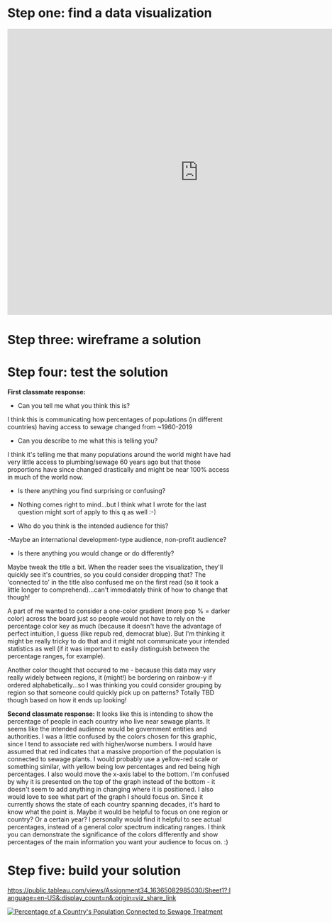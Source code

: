 # Step one: find a data visualization
<iframe src="https://data.oecd.org/chart/6w7I" width="860" height="645" style="border: 0" mozallowfullscreen="true" webkitallowfullscreen="true" allowfullscreen="true"><a href="https://data.oecd.org/chart/6w7I" target="_blank">OECD Chart: Wastewater treatment, Total, Percentage, Annual, 1960 – 2019</a></iframe>

# Step three: wireframe a solution
<div class="flourish-embed flourish-heatmap" data-src="visualisation/7780398"><script src="https://public.flourish.studio/resources/embed.js"></script></div>

# Step four: test the solution
**First classmate response:**
- Can you tell me what you think this is?

I think this is communicating how percentages of populations (in different countries) having access to sewage changed from ~1960-2019

- Can you describe to me what this is telling you?

I think it's telling me that many populations around the world might have had very little access to plumbing/sewage 60 years ago but that those proportions have since changed drastically and might be near 100% access in much of the world now.

- Is there anything you find surprising or confusing?

- Nothing comes right to mind...but I think what I wrote for the last question might sort of apply to this q as well :-)

- Who do you think is the intended audience for this?

-Maybe an international development-type audience, non-profit audience?

- Is there anything you would change or do differently?

Maybe tweak the title a bit. When the reader sees the visualization, they'll quickly see it's countries, so you could consider dropping that? The 'connected to' in the title also confused me on the first read (so it took a little longer to comprehend)...can't immediately think of how to change that though!

A part of me wanted to consider a one-color gradient (more pop % = darker color) across the board just so people would not have to rely on the percentage color key as much (because it doesn't have the advantage of perfect intuition, I guess (like repub red, democrat blue). But I'm thinking it might be really tricky to do that and it might not communicate your intended statistics as well (if it was important to easily distinguish between the percentage ranges, for example).

Another color thought that occured to me - because this data may vary really widely between regions, it (might!) be bordering on rainbow-y if ordered alphabetically...so I was thinking you could consider grouping by region so that someone could quickly pick up on patterns? Totally TBD though based on how it ends up looking!

**Second classmate response:**
It looks like this is intending to show the percentage of people in each country who live near sewage plants. It seems like the intended audience would be government entities and authorities. I was a little confused by the colors chosen for this graphic, since I tend to associate red with higher/worse numbers. I would have assumed that red indicates that a massive proportion of the population is connected to sewage plants. I would probably use a yellow-red scale or something similar, with yellow being low percentages and red being high percentages. I also would move the x-axis label to the bottom. I'm confused by why it is presented on the top of the graph instead of the bottom - it doesn't seem to add anything in changing where it is positioned. I also would love to see what part of the graph I should focus on. Since it currently shows the state of each country spanning decades, it's hard to know what the point is. Maybe it would be helpful to focus on one region or country? Or a certain year? I personally would find it helpful to see actual percentages, instead of a general color spectrum indicating ranges. I think you can demonstrate the significance of the colors differently and show percentages of the main information you want your audience to focus on. :)

# Step five: build your solution
https://public.tableau.com/views/Assignment34_16365082985030/Sheet1?:language=en-US&:display_count=n&:origin=viz_share_link

<div class='tableauPlaceholder' id='viz1636510353303' style='position: relative'><noscript><a href='#'><img alt='Percentage of a Country&#39;s Population Connected to Sewage Treatment ' src='https:&#47;&#47;public.tableau.com&#47;static&#47;images&#47;As&#47;Assignment34_16365082985030&#47;Sheet1&#47;1_rss.png' style='border: none' /></a></noscript><object class='tableauViz'  style='display:none;'><param name='host_url' value='https%3A%2F%2Fpublic.tableau.com%2F' /> <param name='embed_code_version' value='3' /> <param name='site_root' value='' /><param name='name' value='Assignment34_16365082985030&#47;Sheet1' /><param name='tabs' value='no' /><param name='toolbar' value='yes' /><param name='static_image' value='https:&#47;&#47;public.tableau.com&#47;static&#47;images&#47;As&#47;Assignment34_16365082985030&#47;Sheet1&#47;1.png' /> <param name='animate_transition' value='yes' /><param name='display_static_image' value='yes' /><param name='display_spinner' value='yes' /><param name='display_overlay' value='yes' /><param name='display_count' value='yes' /><param name='language' value='en-US' /></object></div>         

